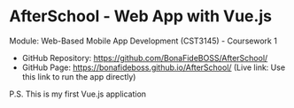 # AfterSchool - Web App with Vue.js

Module: Web-Based Mobile App Development (CST3145) - Coursework 1

- GitHub Repository: https://github.com/BonaFideBOSS/AfterSchool/
- GitHub Page: https://bonafideboss.github.io/AfterSchool/ (Live link: Use this link to run the app directly)

P.S. This is my first Vue.js application